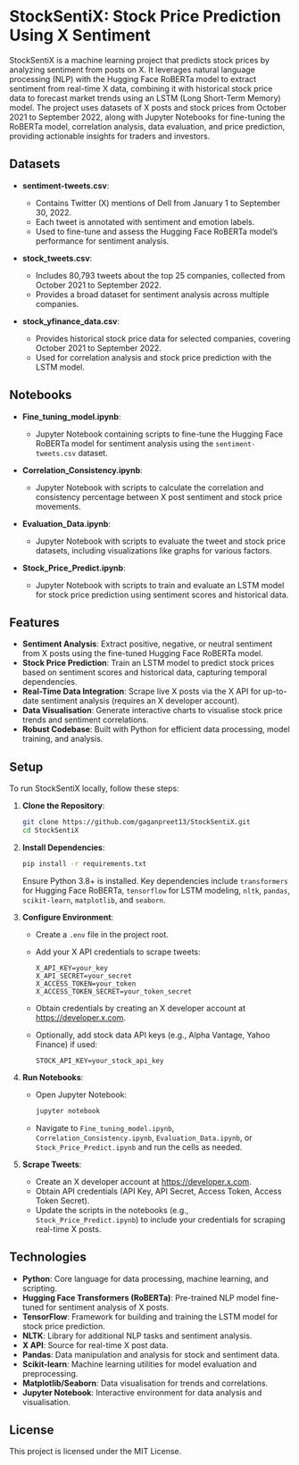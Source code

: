 # StockSentiX: Stock Price Prediction Using X Sentiment

StockSentiX is a machine learning project that predicts stock prices by analyzing sentiment from posts on X. It leverages natural language processing (NLP) with the Hugging Face RoBERTa model to extract sentiment from real-time X data, combining it with historical stock price data to forecast market trends using an LSTM (Long Short-Term Memory) model. The project uses datasets of X posts and stock prices from October 2021 to September 2022, along with Jupyter Notebooks for fine-tuning the RoBERTa model, correlation analysis, data evaluation, and price prediction, providing actionable insights for traders and investors.

## Datasets

- **sentiment-tweets.csv**:

  - Contains Twitter (X) mentions of Dell from January 1 to September 30, 2022.
  - Each tweet is annotated with sentiment and emotion labels.
  - Used to fine-tune and assess the Hugging Face RoBERTa model’s performance for sentiment analysis.

- **stock_tweets.csv**:

  - Includes 80,793 tweets about the top 25 companies, collected from October 2021 to September 2022.
  - Provides a broad dataset for sentiment analysis across multiple companies.

- **stock_yfinance_data.csv**:

  - Provides historical stock price data for selected companies, covering October 2021 to September 2022.
  - Used for correlation analysis and stock price prediction with the LSTM model.

## Notebooks

- **Fine_tuning_model.ipynb**:

  - Jupyter Notebook containing scripts to fine-tune the Hugging Face RoBERTa model for sentiment analysis using the `sentiment-tweets.csv` dataset.

- **Correlation_Consistency.ipynb**:

  - Jupyter Notebook with scripts to calculate the correlation and consistency percentage between X post sentiment and stock price movements.

- **Evaluation_Data.ipynb**:

  - Jupyter Notebook with scripts to evaluate the tweet and stock price datasets, including visualizations like graphs for various factors.

- **Stock_Price_Predict.ipynb**:

  - Jupyter Notebook with scripts to train and evaluate an LSTM model for stock price prediction using sentiment scores and historical data.

## Features

- **Sentiment Analysis**: Extract positive, negative, or neutral sentiment from X posts using the fine-tuned Hugging Face RoBERTa model.
- **Stock Price Prediction**: Train an LSTM model to predict stock prices based on sentiment scores and historical data, capturing temporal dependencies.
- **Real-Time Data Integration**: Scrape live X posts via the X API for up-to-date sentiment analysis (requires an X developer account).
- **Data Visualisation**: Generate interactive charts to visualise stock price trends and sentiment correlations.
- **Robust Codebase**: Built with Python for efficient data processing, model training, and analysis.

## Setup

To run StockSentiX locally, follow these steps:

1. **Clone the Repository**:

   ```bash
   git clone https://github.com/gaganpreet13/StockSentiX.git
   cd StockSentiX
   ```

2. **Install Dependencies**:

   ```bash
   pip install -r requirements.txt
   ```

   Ensure Python 3.8+ is installed. Key dependencies include `transformers` for Hugging Face RoBERTa, `tensorflow` for LSTM modeling, `nltk`, `pandas`, `scikit-learn`, `matplotlib`, and `seaborn`.

3. **Configure Environment**:

   - Create a `.env` file in the project root.
   - Add your X API credentials to scrape tweets:

     ```env
     X_API_KEY=your_key
     X_API_SECRET=your_secret
     X_ACCESS_TOKEN=your_token
     X_ACCESS_TOKEN_SECRET=your_token_secret
     ```
   - Obtain credentials by creating an X developer account at https://developer.x.com.
   - Optionally, add stock data API keys (e.g., Alpha Vantage, Yahoo Finance) if used:

     ```env
     STOCK_API_KEY=your_stock_api_key
     ```

4. **Run Notebooks**:

   - Open Jupyter Notebook:

     ```bash
     jupyter notebook
     ```
   - Navigate to `Fine_tuning_model.ipynb`, `Correlation_Consistency.ipynb`, `Evaluation_Data.ipynb`, or `Stock_Price_Predict.ipynb` and run the cells as needed.

5. **Scrape Tweets**:

   - Create an X developer account at https://developer.x.com.
   - Obtain API credentials (API Key, API Secret, Access Token, Access Token Secret).
   - Update the scripts in the notebooks (e.g., `Stock_Price_Predict.ipynb`) to include your credentials for scraping real-time X posts.

## Technologies

- **Python**: Core language for data processing, machine learning, and scripting.
- **Hugging Face Transformers (RoBERTa)**: Pre-trained NLP model fine-tuned for sentiment analysis of X posts.
- **TensorFlow**: Framework for building and training the LSTM model for stock price prediction.
- **NLTK**: Library for additional NLP tasks and sentiment analysis.
- **X API**: Source for real-time X post data.
- **Pandas**: Data manipulation and analysis for stock and sentiment data.
- **Scikit-learn**: Machine learning utilities for model evaluation and preprocessing.
- **Matplotlib/Seaborn**: Data visualisation for trends and correlations.
- **Jupyter Notebook**: Interactive environment for data analysis and visualisation.

## License

This project is licensed under the MIT License.